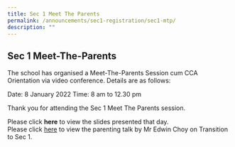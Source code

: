 ```yaml
---
title: Sec 1 Meet The Parents
permalink: /announcements/sec1-registration/sec1-mtp/
description: ""
---
```



## **Sec 1 Meet-The-Parents**

The school has organised a Meet-The-Parents Session cum CCA Orientation via video conference. 
Details are as follows:

Date:  8 January 2022 
Time:  8 am to 12.30 pm

Thank you for attending the Sec 1 Meet The Parents session. 

Please click **here** to view the slides presented that day. <br>
Please click [here](https://drive.google.com/file/d/1C0jvkwEuzVKNZwOxz5AXRPRoebJUPieK/view) to view the parenting talk by Mr Edwin Choy on Transition to Sec 1.